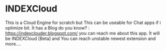# INDEXCloud
This is a Cloud Engine for scratch but This can be useable for Chat apps if i optimize bit.
İt has a Blog do you know? : https://indexclouder.blogspot.com/ you can reach me about this app.
İt will be INDEXCloud [Beta] and You can reach unstable newest extension and more....
